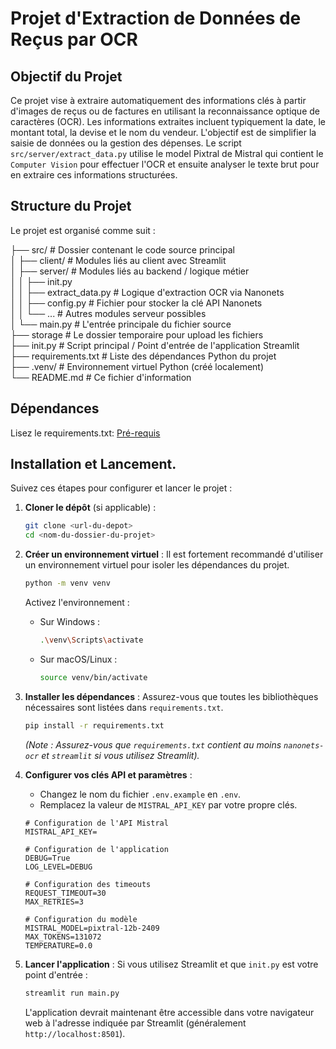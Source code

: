 # Projet d'Extraction de Données de Reçus par OCR

## Objectif du Projet

Ce projet vise à extraire automatiquement des informations clés à partir d'images de reçus ou de factures en utilisant la reconnaissance optique de caractères (OCR). Les informations extraites incluent typiquement la date, le montant total, la devise et le nom du vendeur. L'objectif est de simplifier la saisie de données ou la gestion des dépenses. Le script `src/server/extract_data.py` utilise le model Pixtral de Mistral qui contient le ``Computer Vision`` pour effectuer l'OCR et ensuite analyser le texte brut pour en extraire ces informations structurées.

## Structure du Projet

Le projet est organisé comme suit :

├── src/ # Dossier contenant le code source principal <br>
│ ├── client/ # Modules liés au client avec Streamlit  <br>
│ ├── server/ # Modules liés au backend / logique métier <br>
│ │ ├── init.py <br>
│ │ ├── extract_data.py # Logique d'extraction OCR via Nanonets <br>
│ │ ├── config.py # Fichier pour stocker la clé API Nanonets <br>
│ │ └── ... # Autres modules serveur possibles <br>
│ └── main.py # L'entrée principale du  fichier source <br>
├── storage # Le dossier temporaire pour upload les fichiers <br>
├── init.py # Script principal / Point d'entrée de l'application Streamlit <br>
├── requirements.txt # Liste des dépendances Python du projet <br>
├── .venv/ # Environnement virtuel Python (créé localement) <br>
└── README.md # Ce fichier d'information

## Dépendances

Lisez le requirements.txt: <a href='requirements.txt'>Pré-requis</a>


## Installation et Lancement.

Suivez ces étapes pour configurer et lancer le projet :

1.  **Cloner le dépôt** (si applicable) :
    ```bash
    git clone <url-du-depot>
    cd <nom-du-dossier-du-projet>
    ```

2.  **Créer un environnement virtuel** :
    Il est fortement recommandé d'utiliser un environnement virtuel pour isoler les dépendances du projet.
    ```bash
    python -m venv venv
    ```
    Activez l'environnement :
    *   Sur Windows :
        ```bash
        .\venv\Scripts\activate
        ```
    *   Sur macOS/Linux :
        ```bash
        source venv/bin/activate
        ```

3.  **Installer les dépendances** :
    Assurez-vous que toutes les bibliothèques nécessaires sont listées dans `requirements.txt`.
    ```bash
    pip install -r requirements.txt
    ```
    *(Note : Assurez-vous que `requirements.txt` contient au moins `nanonets-ocr` et `streamlit` si vous utilisez Streamlit).*

4.  **Configurer vos clés API et paramètres** :
    *   Changez le nom du fichier `.env.example` en `.env`.
    *   Remplacez la valeur de `MISTRAL_API_KEY` par votre propre clés.
    ```python:.env
    # Configuration de l'API Mistral
    MISTRAL_API_KEY=

    # Configuration de l'application
    DEBUG=True
    LOG_LEVEL=DEBUG

    # Configuration des timeouts
    REQUEST_TIMEOUT=30
    MAX_RETRIES=3

    # Configuration du modèle
    MISTRAL_MODEL=pixtral-12b-2409
    MAX_TOKENS=131072
    TEMPERATURE=0.0
    ```

5.  **Lancer l'application** :
    Si vous utilisez Streamlit et que `init.py` est votre point d'entrée :
    ```bash
    streamlit run main.py
    ```

    L'application devrait maintenant être accessible dans votre navigateur web à l'adresse indiquée par Streamlit (généralement `http://localhost:8501`).
